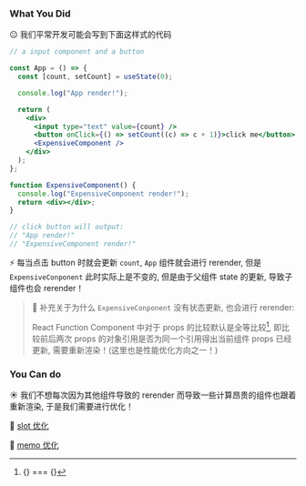 ### What You Did

:neutral_face: 我们平常开发可能会写到下面这样式的代码

```jsx
// a input component and a button

const App = () => {
  const [count, setCount] = useState(0);

  console.log("App render!");

  return (
    <div>
      <input type="text" value={count} />
      <button onClick={() => setCount((c) => c + 1)}>click me</button>
      <ExpensiveComponent />
    </div>
  );
};

function ExpensiveComponent() {
  console.log("ExpensiveComponent render!");
  return <div></div>;
}

// click button will output:
// "App render!"
// "ExpensiveComponent render!"
```

:zap: 每当点击 button 时就会更新 `count`, `App` 组件就会进行 rerender, 但是 `ExpensiveConponent` 此时实际上是不变的, 但是由于父组件 state 的更新, 导致子组件也会 rerender！


>:shell: 补充关于为什么 `ExpensiveConponent`  没有状态更新, 也会进行 rerender:
>
>React Function Component 中对于 props 的比较默认是全等比较[^全等比较], 即比较前后两次 props 的对象引用是否为同一个引用得出当前组件 props 已经更新, 需要重新渲染！(这里也是性能优化方向之一！)

[^全等比较]: {} === {}

### You Can do

:sunny: 我们不想每次因为其他组件导致的 rerender 而导致一些计算昂贵的组件也跟着重新渲染, 于是我们需要进行优化！

:christmas_tree: [slot 优化](../how-about-slot/readme.md)

:ghost: [memo 优化](../about-memo-api/readme.md)